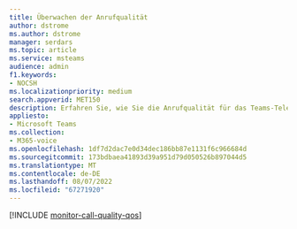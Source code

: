 ```yaml
---
title: Überwachen der Anrufqualität
author: dstrome
ms.author: dstrome
manager: serdars
ms.topic: article
ms.service: msteams
audience: admin
f1.keywords:
- NOCSH
ms.localizationpriority: medium
search.appverid: MET150
description: Erfahren Sie, wie Sie die Anrufqualität für das Teams-Telefonsystem mit anrufplan überwachen.
appliesto:
- Microsoft Teams
ms.collection:
- M365-voice
ms.openlocfilehash: 1df7d2dac7e0d34dec186bb87e1131f6c966684d
ms.sourcegitcommit: 173bdbaea41893d39a951d79d050526b897044d5
ms.translationtype: MT
ms.contentlocale: de-DE
ms.lasthandoff: 08/07/2022
ms.locfileid: "67271920"
---
```

[!INCLUDE [monitor-call-quality-qos](../monitor-call-quality-qos.md)]
